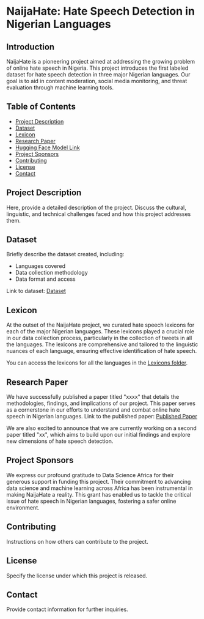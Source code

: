 # NaijaHate: Hate Speech Detection in Nigerian Languages

## Introduction
NaijaHate is a pioneering project aimed at addressing the growing problem of online hate speech in Nigeria. This project introduces the first labeled dataset for hate speech detection in three major Nigerian languages. Our goal is to aid in content moderation, social media monitoring, and threat evaluation through machine learning tools.

## Table of Contents
- [Project Description](#project-description)
- [Dataset](#dataset)
- [Lexicon](#lexicon)
- [Research Paper](#research-paper)
- [Hugging Face Model Link](#hugging-face-model-link)
- [Project Sponsors](#project-sponsors)
- [Contributing](#contributing)
- [License](#license)
- [Contact](#contact)

## Project Description
Here, provide a detailed description of the project. Discuss the cultural, linguistic, and technical challenges faced and how this project addresses them.

## Dataset
Briefly describe the dataset created, including:
- Languages covered
- Data collection methodology
- Data format and access

Link to dataset: [Dataset](<dataset-link>)


## Lexicon
At the outset of the NaijaHate project, we curated hate speech lexicons for each of the major Nigerian languages. These lexicons played a crucial role in our data collection process, particularly in the collection of tweets in all the languages. The lexicons are comprehensive and tailored to the linguistic nuances of each language, ensuring effective identification of hate speech.

You can access the lexicons for all the languages in the [Lexicons folder](<link-to-lexicons-folder>).

  
## Research Paper

We have successfully published a paper titled "xxxx" that details the methodologies, findings, and implications of our project. This paper serves as a cornerstone in our efforts to understand and combat online hate speech in Nigerian languages. Link to the published paper: [Published Paper](<link-to-published-paper>)


We are also excited to announce that we are currently working on a second paper titled "xx", which aims to build upon our initial findings and explore new dimensions of hate speech detection.


## Project Sponsors
We express our profound gratitude to Data Science Africa for their generous support in funding this project. Their commitment to advancing data science and machine learning across Africa has been instrumental in making NaijaHate a reality. This grant has enabled us to tackle the critical issue of hate speech in Nigerian languages, fostering a safer online environment.

## Contributing
Instructions on how others can contribute to the project.

## License
Specify the license under which this project is released.

## Contact
Provide contact information for further inquiries.
